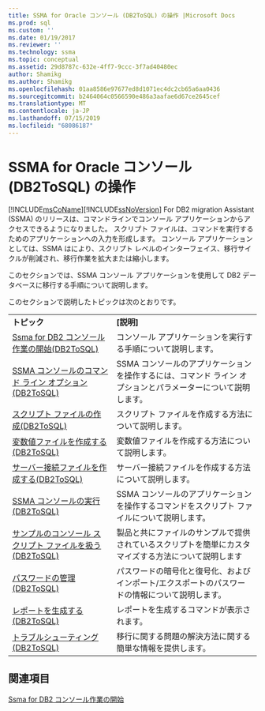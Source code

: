 ```yaml
---
title: SSMA for Oracle コンソール (DB2ToSQL) の操作 |Microsoft Docs
ms.prod: sql
ms.custom: ''
ms.date: 01/19/2017
ms.reviewer: ''
ms.technology: ssma
ms.topic: conceptual
ms.assetid: 29d8787c-632e-4ff7-9ccc-3f7ad40480ec
author: Shamikg
ms.author: Shamikg
ms.openlocfilehash: 01aa8586e97677ed8d1071ec4dc2cb65a6aa0436
ms.sourcegitcommit: b2464064c0566590e486a3aafae6d67ce2645cef
ms.translationtype: MT
ms.contentlocale: ja-JP
ms.lasthandoff: 07/15/2019
ms.locfileid: "68086187"
---
```

# <a name="working-with-ssma-for-oracle-console-db2tosql"></a>SSMA for Oracle コンソール (DB2ToSQL) の操作
[!INCLUDE[msCoName](../../includes/msconame_md.md)][!INCLUDE[ssNoVersion](../../includes/ssnoversion-md.md)] For DB2 migration Assistant (SSMA) のリリースは、コマンドラインでコンソール アプリケーションからアクセスできるようになりました。 スクリプト ファイルは、コマンドを実行するためのアプリケーションへの入力を形成します。 コンソール アプリケーションとしては、SSMA はにより、スクリプト レベルのインターフェイス、移行サイクルが削減され、移行作業を拡大または縮小します。  
  
このセクションでは、SSMA コンソール アプリケーションを使用して DB2 データベースに移行する手順について説明します。  
  
このセクションで説明したトピックは次のとおりです。  
  
|||  
|-|-|  
|**トピック**|**[説明]**|  
|[Ssma for DB2 コンソール作業の開始&#40;DB2ToSQL&#41;](../../ssma/db2/getting-started-with-ssma-for-db2-console-db2tosql.md)|コンソール アプリケーションを実行する手順について説明します。|  
|[SSMA コンソールのコマンド ライン オプション&#40;DB2ToSQL&#41;](../../ssma/db2/command-line-options-in-ssma-console-db2tosql.md)|SSMA コンソールのアプリケーションを操作するには、コマンド ライン オプションとパラメーターについて説明します。|  
|[スクリプト ファイルの作成&#40;DB2ToSQL&#41;](../../ssma/db2/creating-script-files-db2tosql.md)|スクリプト ファイルを作成する方法について説明します。|  
|[変数値ファイルを作成する&#40;DB2ToSQL&#41;](../../ssma/db2/creating-variable-value-files-db2tosql.md)|変数値ファイルを作成する方法について説明します。|  
|[サーバー接続ファイルを作成する&#40;DB2ToSQL&#41;](../../ssma/db2/creating-the-server-connection-files-db2tosql.md)|サーバー接続ファイルを作成する方法について説明します。|  
|[SSMA コンソールの実行&#40;DB2ToSQL&#41;](../../ssma/db2/executing-the-ssma-console-db2tosql.md)|SSMA コンソールのアプリケーションを操作するコマンドをスクリプト ファイルについて説明します。|  
|[サンプルのコンソール スクリプト ファイルを扱う&#40;DB2ToSQL&#41;](../../ssma/db2/working-with-the-sample-console-script-files-db2tosql.md)|製品と共にファイルのサンプルで提供されているスクリプトを簡単にカスタマイズする方法について説明します|  
|[パスワードの管理&#40;DB2ToSQL&#41;](../../ssma/db2/managing-passwords-db2tosql.md)|パスワードの暗号化と復号化、およびインポート/エクスポートのパスワードの情報について説明します。|  
|[レポートを生成する&#40;DB2ToSQL&#41;](../../ssma/db2/generating-reports-db2tosql.md)|レポートを生成するコマンドが表示されます。|  
|[トラブルシューティング&#40;DB2ToSQL&#41;](../../ssma/db2/troubleshooting-db2tosql.md)|移行に関する問題の解決方法に関する簡単な情報を提供します。|  
  
## <a name="see-also"></a>関連項目  
[Ssma for DB2 コンソール作業の開始](https://msdn.microsoft.com/f245c017-023e-4880-8721-8908d339525e)  
  
